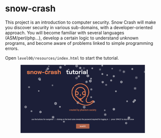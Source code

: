 # snow-crash

This project is an introduction to computer security. Snow Crash will make you discover security in various sub-domains, with a developer-oriented approach. You will become familiar with several languages (ASM/perl/php…), develop a certain logic to understand unknown programs, and become aware of problems linked to simple programming errors.

Open <code>level00/resources/index.html</code> to start the tutorial.

<div style="text-align:center;">
    <img src="./resources/index.png" alt="tutorial" style="max-width:80%;">
</div>
